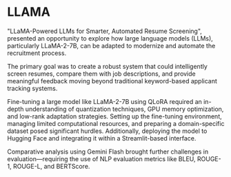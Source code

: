 # LLAMA
"LLaMA-Powered LLMs for Smarter, Automated Resume  Screening", presented an opportunity to explore how large language models (LLMs), particularly  LLaMA-2-7B, can be adapted to modernize and automate the recruitment process. 

The primary goal was to create a robust system that could intelligently screen resumes, compare them with job descriptions, and provide meaningful feedback moving beyond traditional keyword-based applicant tracking systems.

Fine-tuning a large model like LLaMA-2-7B using QLoRA required an in-depth understanding of quantization techniques, GPU memory optimization, and low-rank adaptation strategies. Setting up the fine-tuning environment, managing limited computational resources, and preparing a domain-specific dataset posed significant hurdles. Additionally, deploying the model to Hugging Face and integrating it within a Streamlit-based interface.

Comparative analysis using Gemini Flash brought further challenges in evaluation—requiring the use of NLP evaluation metrics like BLEU, ROUGE-1, ROUGE-L, and BERTScore. 
